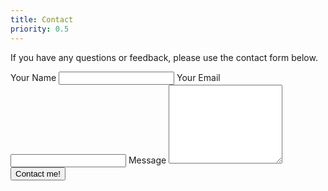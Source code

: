 ```yaml
---
title: Contact
priority: 0.5
---
```


If you have any questions or feedback, please use the contact form below.

<form action="https://formspree.io/orviwan@gmail.com" method="POST" class="clearfix">
  <label>Your Name
    <input type="text" name="name" />
  </label>
  <label>Your Email
    <input type="email" name="_replyto" />
  </label>
  <label>Message
    <textarea name="message" rows="8"></textarea>
  </label>
  <input type="hidden" name="_next" value="/contact/thanks/" />
  <input type="hidden" name="_subject" value="Artisan Maker Enquiry" />
  <input type="hidden" name="_cc" value="orviwan@gmail.com" />
  <input type="submit" value="Contact me!" class="button float-right" />
  <input type="text" name="_gotcha" style="display:none" />

</form>
